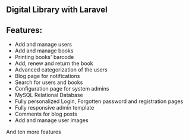## Digital Library with Laravel

## Features:

- Add and manage users
- Add and manage books
- Printing books' barcode
- Add, renew and return the book
- Advanced categorization of the users
- Blog page for notifications
- Search for users and books
- Configuration page for system admins
- MySQL Relational Database
- Fully personalized Login, Forgotten password and registration pages
- Fully responsive admin template
- Comments for blog posts
- Add and manage user images

And ten more features

